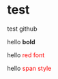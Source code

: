 # test
test github

hello <b> bold </b>

hello <font color=red> red font </font>

hello <span style="color:red"> span style </span>
